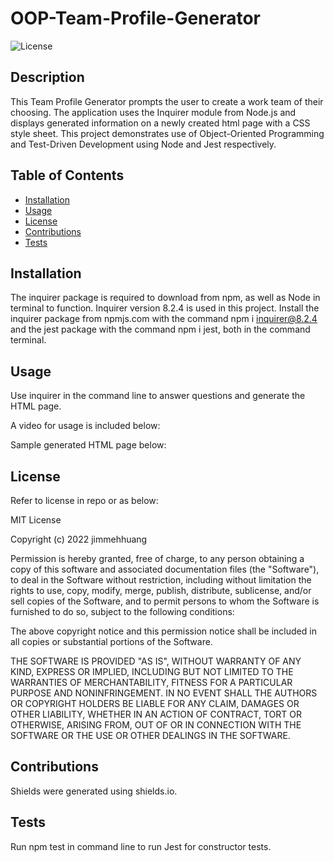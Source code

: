 # OOP-Team-Profile-Generator
![License](https://img.shields.io/badge/License-MIT-blue)

## Description
This Team Profile Generator prompts the user to create a work team of their choosing. The application uses the Inquirer module from Node.js and displays generated information on a newly created html page with a CSS style sheet. This project demonstrates use of Object-Oriented Programming and Test-Driven Development using Node and Jest respectively.

## Table of Contents
* [Installation](#installation)
* [Usage](#usage)
* [License](#license)
* [Contributions](#contributions)
* [Tests](#tests)

## Installation
The inquirer package is required to download from npm, as well as Node in terminal to function. Inquirer version 8.2.4 is used in this project. Install the inquirer package from npmjs.com with the command npm i inquirer@8.2.4 and the jest package with the command npm i jest, both in the command terminal.

## Usage
Use inquirer in the command line to answer questions and generate the HTML page.

A video for usage is included below:

Sample generated HTML page below:

## License
Refer to license in repo or as below:

MIT License

Copyright (c) 2022 jimmehhuang

Permission is hereby granted, free of charge, to any person obtaining a copy of this software and associated documentation files (the "Software"), to deal in the Software without restriction, including without limitation the rights to use, copy, modify, merge, publish, distribute, sublicense, and/or sell copies of the Software, and to permit persons to whom the Software is furnished to do so, subject to the following conditions:

The above copyright notice and this permission notice shall be included in all copies or substantial portions of the Software.

THE SOFTWARE IS PROVIDED "AS IS", WITHOUT WARRANTY OF ANY KIND, EXPRESS OR IMPLIED, INCLUDING BUT NOT LIMITED TO THE WARRANTIES OF MERCHANTABILITY, FITNESS FOR A PARTICULAR PURPOSE AND NONINFRINGEMENT. IN NO EVENT SHALL THE AUTHORS OR COPYRIGHT HOLDERS BE LIABLE FOR ANY CLAIM, DAMAGES OR OTHER LIABILITY, WHETHER IN AN ACTION OF CONTRACT, TORT OR OTHERWISE, ARISING FROM, OUT OF OR IN CONNECTION WITH THE SOFTWARE OR THE USE OR OTHER DEALINGS IN THE SOFTWARE.

## Contributions
Shields were generated using shields.io.

## Tests
Run npm test in command line to run Jest for constructor tests. 
